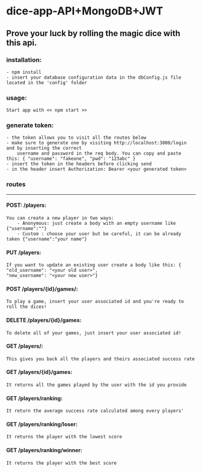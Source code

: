 # dice-app-API+MongoDB+JWT

## Prove your luck by rolling the magic dice with this api. 

### installation:
    - npm install
    - insert your database configuration data in the dbConfig.js file located in the 'config' folder

### usage:

    Start app with << npm start >>

### generate token:
    - the token allows you to visit all the routes below
    - make sure to generate one by visiting http://localhost:3000/login and by inserting the correct
        username and password in the req body. You can copy and paste this: { "username": "fakeone", "pwd": "123abc" }
    - insert the token in the headers before clicking send 
    - in the header insert Authorization: Bearer <your generated token> 


### routes
------------- 
#### POST: /players:

    You can create a new player in two ways:
        - Anonymous: just create a body with an empty username like {"username":""}
        - Custom : choose your user but be careful, it can be already taken {"username":"your name"}

#### PUT /players:

    If you want to update an existing user create a body like this: {
    "old_username": "<your old user>",
    "new_username": "<your new user>"}

#### POST /players/{id}/games/:

    To play a game, insert your user associated id and you're ready to roll the dices!

#### DELETE /players/{id}/games:

    To delete all of your games, just insert your user associated id! 

#### GET /players/:

    This gives you back all the players and theirs associated success rate

#### GET /players/{id}/games:

    It returns all the games played by the user with the id you provide

#### GET /players/ranking: 

    It return the average success rate calculated among every players'

#### GET /players/ranking/loser:

    It returns the player with the lowest score

#### GET /players/ranking/winner:

    It returns the player with the best score

